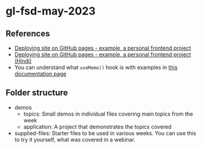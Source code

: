 # gl-fsd-may-2023

## References
- [Deploying site on GitHub pages - example, a personal frontend project](https://www.youtube.com/watch?v=OltY8JIaP-4)
- [Deploying site on GitHub pages - example, a personal frontend project (Hindi)](https://www.youtube.com/watch?v=4eMnz8VbgyM)
- You can understand what `useMemo()` hook is with examples in [this documentation page](https://react.dev/reference/react/useMemo)

## Folder structure
- demos
    - topics: Small demos in individual files covering main topics from the week
    - application: A project that demonstrates the topics covered
- supplied-files: Starter files to be used in various weeks. You can use this to try it yourself, what was covered in a webinar.

